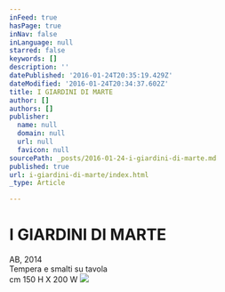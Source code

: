 ```yaml
---
inFeed: true
hasPage: true
inNav: false
inLanguage: null
starred: false
keywords: []
description: ''
datePublished: '2016-01-24T20:35:19.429Z'
dateModified: '2016-01-24T20:34:37.602Z'
title: I GIARDINI DI MARTE
author: []
authors: []
publisher:
  name: null
  domain: null
  url: null
  favicon: null
sourcePath: _posts/2016-01-24-i-giardini-di-marte.md
published: true
url: i-giardini-di-marte/index.html
_type: Article

---
```

# I GIARDINI DI MARTE

AB, 2014  
Tempera e smalti su tavola  
cm 150 H X 200 W
![](https://the-grid-user-content.s3-us-west-2.amazonaws.com/199aa710-cea3-41db-a392-11be6d36f2fd.jpg)